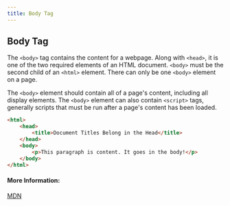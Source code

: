 ```yaml
---
title: Body Tag
---
```


## Body Tag

The `<body>` tag contains the content for a webpage. Along with `<head>`, it is one of the two required elements of an HTML document. `<body>` must be the second child of an `<html>` element. There can only be one `<body>` element on a page.

The `<body>` element should contain all of a page's content, including all display elements. The `<body>` element can also contain `<script>` tags, generally scripts that must be run after a page's content has been loaded.


```html
<html>
    <head>
        <title>Document Titles Belong in the Head</title>
    </head>
    <body>
        <p>This paragraph is content. It goes in the body!</p>
    </body>
</html>
```


#### More Information:
<a href='https://developer.mozilla.org/en-US/docs/Web/HTML/Element/body' target='_blank' rel='nofollow'>MDN</a>
